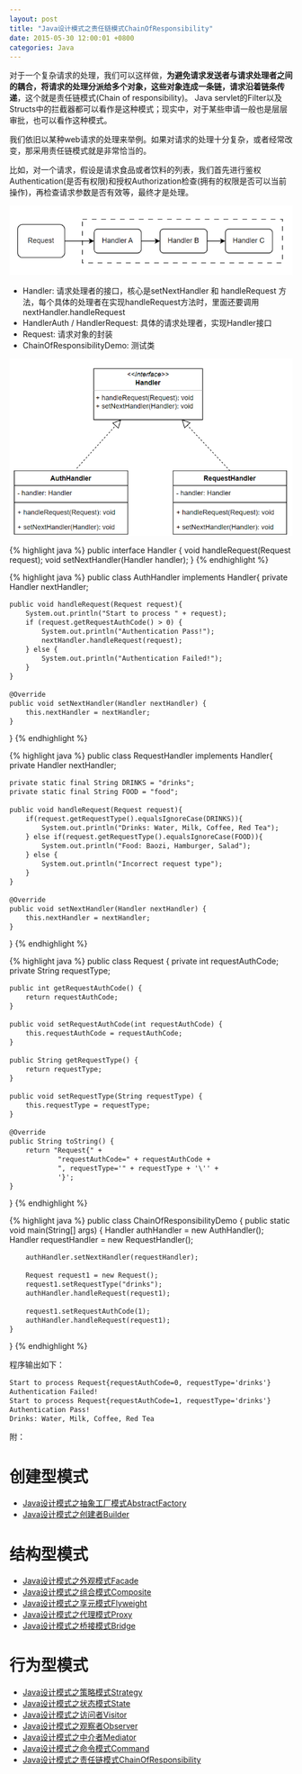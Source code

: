 ```yaml
---
layout: post
title: "Java设计模式之责任链模式ChainOfResponsibility"
date: 2015-05-30 12:00:01 +0800
categories: Java
--- 
```


对于一个复杂请求的处理，我们可以这样做，**为避免请求发送者与请求处理者之间的耦合，将请求的处理分派给多个对象，这些对象连成一条链，请求沿着链条传递**，这个就是责任链模式(Chain of responsibility)。 Java servlet的Filter以及Structs中的拦截器都可以看作是这种模式；现实中，对于某些申请一般也是层层审批，也可以看作这种模式。

我们依旧以某种web请求的处理来举例。如果对请求的处理十分复杂，或者经常改变，那采用责任链模式就是非常恰当的。

比如，对一个请求，假设是请求食品或者饮料的列表，我们首先进行鉴权Authentication(是否有权限)和授权Authorization检查(拥有的权限是否可以当前操作)，再检查请求参数是否有效等，最终才是处理。

![pic](/images/2015-05-30-chain1.png)

* Handler: 请求处理者的接口，核心是setNextHandler 和 handleRequest 方法，每个具体的处理者在实现handleRequest方法时，里面还要调用nextHandler.handleRequest
* HandlerAuth / HandlerRequest: 具体的请求处理者，实现Handler接口 
* Request: 请求对象的封装
* ChainOfResponsibilityDemo: 测试类

![pic](/images/2015-05-30-chain2.png)


{% highlight java %}
public interface Handler {
    void handleRequest(Request request);
    void setNextHandler(Handler handler);
}
{% endhighlight %}

{% highlight java %}
public class AuthHandler implements Handler{
    private Handler nextHandler;

    public void handleRequest(Request request){
        System.out.println("Start to process " + request);
        if (request.getRequestAuthCode() > 0) {
            System.out.println("Authentication Pass!");
            nextHandler.handleRequest(request);
        } else {
            System.out.println("Authentication Failed!");
        }
    }

    @Override
    public void setNextHandler(Handler nextHandler) {
        this.nextHandler = nextHandler;
    }
}
{% endhighlight %}

{% highlight java %}
public class RequestHandler implements Handler{
    private Handler nextHandler;

    private static final String DRINKS = "drinks";
    private static final String FOOD = "food";

    public void handleRequest(Request request){
        if(request.getRequestType().equalsIgnoreCase(DRINKS)){
            System.out.println("Drinks: Water, Milk, Coffee, Red Tea");
        } else if(request.getRequestType().equalsIgnoreCase(FOOD)){
            System.out.println("Food: Baozi, Hamburger, Salad");
        } else {
            System.out.println("Incorrect request type");
        }
    }

    @Override
    public void setNextHandler(Handler nextHandler) {
        this.nextHandler = nextHandler;
    }
}
{% endhighlight %}

{% highlight java %}
public class Request {
    private int requestAuthCode;
    private String requestType;

    public int getRequestAuthCode() {
        return requestAuthCode;
    }

    public void setRequestAuthCode(int requestAuthCode) {
        this.requestAuthCode = requestAuthCode;
    }

    public String getRequestType() {
        return requestType;
    }

    public void setRequestType(String requestType) {
        this.requestType = requestType;
    }

    @Override
    public String toString() {
        return "Request{" +
                "requestAuthCode=" + requestAuthCode +
                ", requestType='" + requestType + '\'' +
                '}';
    }
}
{% endhighlight %}

{% highlight java %}
public class ChainOfResponsibilityDemo {
    public static void main(String[] args) {
        Handler authHandler = new AuthHandler();
        Handler requestHandler = new RequestHandler();

        authHandler.setNextHandler(requestHandler);

        Request request1 = new Request();
        request1.setRequestType("drinks");
        authHandler.handleRequest(request1);

        request1.setRequestAuthCode(1);
        authHandler.handleRequest(request1);
    }
}
{% endhighlight %}
 
程序输出如下： 
```
Start to process Request{requestAuthCode=0, requestType='drinks'}
Authentication Failed!
Start to process Request{requestAuthCode=1, requestType='drinks'}
Authentication Pass!
Drinks: Water, Milk, Coffee, Red Tea
```
  
附：  

创建型模式
====================
  * [Java设计模式之抽象工厂模式AbstractFactory](https://metaphy.github.io/java/2015/05/09/Java%E8%AE%BE%E8%AE%A1%E6%A8%A1%E5%BC%8F%E4%B9%8B%E6%8A%BD%E8%B1%A1%E5%B7%A5%E5%8E%82%E6%A8%A1%E5%BC%8FAbstractFactory.html)
  * [Java设计模式之创建者Builder](https://metaphy.github.io/java/2015/05/10/Java%E8%AE%BE%E8%AE%A1%E6%A8%A1%E5%BC%8F%E4%B9%8B%E5%88%9B%E5%BB%BA%E8%80%85Builder.html)
  
结构型模式
====================
  * [Java设计模式之外观模式Facade](https://metaphy.github.io/java/2015/05/20/Java%E8%AE%BE%E8%AE%A1%E6%A8%A1%E5%BC%8F%E4%B9%8B%E5%A4%96%E8%A7%82%E6%A8%A1%E5%BC%8FFacade.html)
  * [Java设计模式之组合模式Composite](https://metaphy.github.io/java/2015/05/20/Java%E8%AE%BE%E8%AE%A1%E6%A8%A1%E5%BC%8F%E4%B9%8B%E7%BB%84%E5%90%88%E6%A8%A1%E5%BC%8FComposite.html)
  * [Java设计模式之享元模式Flyweight](https://metaphy.github.io/java/2015/05/20/Java%E8%AE%BE%E8%AE%A1%E6%A8%A1%E5%BC%8F%E4%B9%8B%E4%BA%AB%E5%85%83%E6%A8%A1%E5%BC%8FFlyweight.html)
  * [Java设计模式之代理模式Proxy](https://metaphy.github.io/java/2015/05/20/Java%E8%AE%BE%E8%AE%A1%E6%A8%A1%E5%BC%8F%E4%B9%8B%E4%BB%A3%E7%90%86%E6%A8%A1%E5%BC%8FProxy.html)
  * [Java设计模式之桥接模式Bridge](https://metaphy.github.io/java/2015/05/20/Java%E8%AE%BE%E8%AE%A1%E6%A8%A1%E5%BC%8F%E4%B9%8B%E6%A1%A5%E6%8E%A5%E6%A8%A1%E5%BC%8FBridge.html)


行为型模式
====================  
  * [Java设计模式之策略模式Strategy](https://metaphy.github.io/java/2015/05/30/Java%E8%AE%BE%E8%AE%A1%E6%A8%A1%E5%BC%8F%E4%B9%8B%E7%AD%96%E7%95%A5%E6%A8%A1%E5%BC%8FStrategy.html)
  * [Java设计模式之状态模式State](https://metaphy.github.io/java/2015/05/30/Java%E8%AE%BE%E8%AE%A1%E6%A8%A1%E5%BC%8F%E4%B9%8B%E7%8A%B6%E6%80%81%E6%A8%A1%E5%BC%8FState.html)
  * [Java设计模式之访问者Visitor](https://metaphy.github.io/java/2015/05/30/Java%E8%AE%BE%E8%AE%A1%E6%A8%A1%E5%BC%8F%E4%B9%8B%E8%AE%BF%E9%97%AE%E8%80%85Visitor.html)
  * [Java设计模式之观察者Observer](https://metaphy.github.io/java/2015/05/30/Java%E8%AE%BE%E8%AE%A1%E6%A8%A1%E5%BC%8F%E4%B9%8B%E8%A7%82%E5%AF%9F%E8%80%85Observer.html) 
  * [Java设计模式之中介者Mediator](https://metaphy.github.io/java/2015/05/30/Java%E8%AE%BE%E8%AE%A1%E6%A8%A1%E5%BC%8F%E4%B9%8B%E4%B8%AD%E4%BB%8B%E8%80%85Mediator.html)
  * [Java设计模式之命令模式Command](https://metaphy.github.io/java/2015/05/30/Java%E8%AE%BE%E8%AE%A1%E6%A8%A1%E5%BC%8F%E4%B9%8B%E5%91%BD%E4%BB%A4%E6%A8%A1%E5%BC%8FCommand.html)  
  * [Java设计模式之责任链模式ChainOfResponsibility](https://metaphy.github.io/java/2015/05/30/Java%E8%AE%BE%E8%AE%A1%E6%A8%A1%E5%BC%8F%E4%B9%8B%E8%B4%A3%E4%BB%BB%E9%93%BE%E6%A8%A1%E5%BC%8FChainOfResponsibility.html)  
  

  
